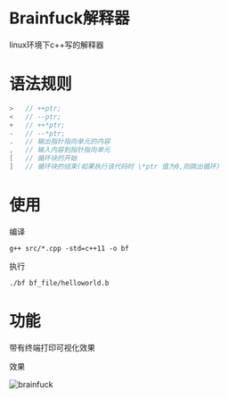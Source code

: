 # Brainfuck解释器

linux环境下c++写的解释器


# 语法规则

```c++
>   // ++ptr;
<   // --ptr;
+   // ++*ptr;
-   // --*ptr;
.   // 输出指针指向单元的内容
,   // 输入内容到指针指向单元
[   // 循环块的开始
]   // 循环块的结束(如果执行该代码时 \*ptr 值为0,则跳出循环)
```

# 使用

编译

```shell
g++ src/*.cpp -std=c++11 -o bf
```

执行

```shell
./bf bf_file/helloworld.b
```

# 功能

带有终端打印可视化效果

效果

![brainfuck](https://github.com/changdingfang/brainfuck/imgs/brainfuck.gif)
